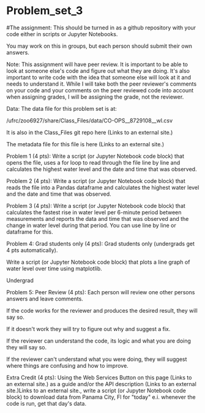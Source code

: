 # Problem_set_3
#The assignment:
This should be turned in as a github repository with your code either in scripts or Jupyter Notebooks.

 

You may work on this in groups, but each person should submit their own answers.

 

Note: This assignment will have peer review. It is important to be able to look at someone else's code and figure out what they are doing. It's also important to write code with the idea that someone else will look at it and needs to understand it. While I will take both the peer reviewer's comments on your code and your comments on the peer reviewed code into account when assigning grades, I will be assigning the grade, not the reviewer.

Data:
The data file for this problem set is at: 

  /ufrc/zoo6927/share/Class_Files/data/CO-OPS__8729108__wl.csv

  It is also in the Class_Files git repo here (Links to an external site.)

  The metadata file for this file is here (Links to an external site.)
 

Problem 1 (4 pts):
Write a script (or Jupyter Notebook code block) that opens the file, uses a for loop to read through the file line by line and calculates the highest water level and the date and time that was observed.

 

Problem 2 (4 pts):
Write a script (or Jupyter Notebook code block) that reads the file into a Pandas dataframe and calculates the highest water level and the date and time that was observed.

 

Problem 3 (4 pts):
Write a script (or Jupyter Notebook code block) that calculates the fastest rise in water level per 6-minute period between measurements and reports the data and time that was observed and the change in water level during that period. You can use line by line or dataframe for this.

 

Problem 4: Grad students only (4 pts): 
Grad students only (undergrads get 4 pts automatically).

Write a script (or Jupyter Notebook code block) that plots a line graph of water level over time using matplotlib.

 Undergrad

Problem 5: Peer Review (4 pts):
Each person will review one other persons answers and leave comments. 

If the code works for the reviewer and produces the desired result, they will say so.

If it doesn't work they will try to figure out why and suggest a fix.

If the reviewer can understand the code, its logic and what you are doing they will say so.

If the reviewer can't understand what you were doing, they will suggest where things are confusing and how to improve.

 

Extra Credit (4 pts):
Using the Web Services Button on this page (Links to an external site.) as a guide and/or the API description (Links to an external site.)Links to an external site., write a script (or Jupyter Notebook code block) to download data from Panama City, Fl for "today" e.i. whenever the code is run, get that day's data.
